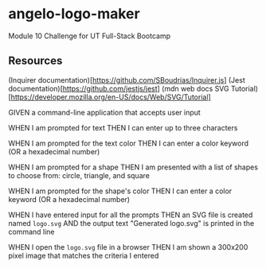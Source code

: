 # angelo-logo-maker
Module 10 Challenge for UT Full-Stack Bootcamp

## Resources
(Inquirer documentation)[https://github.com/SBoudrias/Inquirer.js]
(Jest documentation)[https://github.com/jestjs/jest]
(mdn web docs SVG Tutorial)[https://developer.mozilla.org/en-US/docs/Web/SVG/Tutorial]

GIVEN a command-line application that accepts user input

WHEN I am prompted for text
THEN I can enter up to three characters

WHEN I am prompted for the text color
THEN I can enter a color keyword (OR a hexadecimal number)

WHEN I am prompted for a shape
THEN I am presented with a list of shapes to choose from: circle, triangle, and square

WHEN I am prompted for the shape's color
THEN I can enter a color keyword (OR a hexadecimal number)

WHEN I have entered input for all the prompts
THEN an SVG file is created named `logo.svg`
AND the output text "Generated logo.svg" is printed in the command line

WHEN I open the `logo.svg` file in a browser
THEN I am shown a 300x200 pixel image that matches the criteria I entered